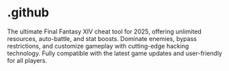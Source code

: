 # .github
The ultimate Final Fantasy XIV cheat tool for 2025, offering unlimited resources, auto-battle, and stat boosts. Dominate enemies, bypass restrictions, and customize gameplay with cutting-edge hacking technology. Fully compatible with the latest game updates and user-friendly for all players.
